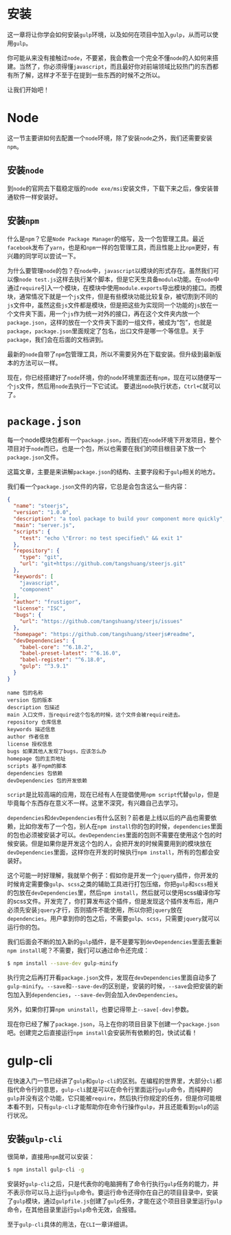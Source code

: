 # 安装

这一章将让你学会如何安装`gulp`环境，以及如何在项目中加入`gulp`，从而可以使用`gulp`。

你可能从来没有接触过`node`，不要紧，我会教会一个完全不懂`node`的人如何来搭建。当然了，你必须得懂`javascript`，而且最好你对前端领域比较热门的东西都有所了解，这样才不至于在提到一些东西的时候不之所以。

让我们开始吧！

# Node

这一节主要讲如何去配置一个`node`环境，除了安装`node`之外，我们还需要安装`npm`。

## 安装`node`

到`node`的官网去下载稳定版的`node exe/msi`安装文件，下载下来之后，像安装普通软件一样安装好。

## 安装`npm`

什么是`npm`？它是`Node Package Manager`的缩写，及一个包管理工具。最近`facebook`发布了`yarn`，也是和`npm`一样的包管理工具，而且性能上比`npm`更好，有兴趣的同学可以尝试一下。

为什么要管理`node`的包？在`node`中，`javascript`以模块的形式存在。虽然我们可以像`node test.js`这样去执行某个脚本，但是它天生具备`module`功能。在`node`中通过`require`引入一个模块，在模块中使用`module.exports`导出模块的接口。而模块，通常情况下就是一个`js`文件，但是有些模块功能比较复杂，被切割到不同的`js`文件中，虽然这些`js`文件都是模块，但是把这些为实现同一个功能的`js`放在一个文件夹下面，用一个`js`作为统一对外的接口，再在这个文件夹内放一个`package.json`，这样的放在一个文件夹下面的一组文件，被成为“包”，也就是`package`，`package.json`里面规定了包名，出口文件是哪一个等信息。关于`package`，我们会在后面的文档讲到。

最新的`node`自带了`npm`包管理工具，所以不需要另外在下载安装。但升级到最新版本的方法可以一样。

现在，你已经搭建好了`node`环境，你的`node`环境里面还有`npm`，现在可以随便写一个`js`文件，然后用`node`去执行一下它试试。 要退出`node`执行状态，`Ctrl+C`就可以了。

# `package.json`

每一个node模块包都有一个`package.json`，而我们在`node`环境下开发项目，整个项目对于`node`而已，也是一个包，所以也需要在我们的项目根目录下放一个`package.json`文件。

这篇文章，主要是来讲解`package.json`的结构、主要字段和于`gulp`相关的地方。

我们看一个`package.json`文件的内容，它总是会包含这么一些内容：

```json
{
  "name": "steerjs",
  "version": "1.0.0",
  "description": "a tool package to build your component more quickly",
  "main": "server.js",
  "scripts": {
    "test": "echo \"Error: no test specified\" && exit 1"
  },
  "repository": {
    "type": "git",
    "url": "git+https://github.com/tangshuang/steerjs.git"
  },
  "keywords": [
    "javascript",
    "component"
  ],
  "author": "frustigor",
  "license": "ISC",
  "bugs": {
    "url": "https://github.com/tangshuang/steerjs/issues"
  },
  "homepage": "https://github.com/tangshuang/steerjs#readme",
  "devDependencies": {
    "babel-core": "^6.18.2",
    "babel-preset-latest": "^6.16.0",
    "babel-register": "^6.18.0",
    "gulp": "^3.9.1"
  }
}
```

```
name 包的名称
version 包的版本
description 包描述
main 入口文件，当require这个包名的时候，这个文件会被require进去。
repository 仓库信息
keywords 描述信息
author 作者信息
license 授权信息
bugs 如果其他人发现了bugs，应该怎么办
homepage 包的主页地址
scripts 基于npm的脚本
dependencies 包依赖
devDependencies 包的开发依赖

```

`script`是比较高端的应用，现在已经有人在提倡使用`npm script`代替`gulp`，但是毕竟每个东西存在意义不一样。这里不深究，有兴趣自己去学习。

`dependencies`和`devDependencies`有什么区别？前者是上线以后的产品也需要依赖，比如你发布了一个包，别人在`npm install`你的包的时候，`dependencies`里面的包也必须被安装才可以。`devDependencies`里面的包则不需要在使用这个包的时候安装。但是如果你是开发这个包的人，会把开发的时候需要用到的模块放在`devDependencies`里面，这样你在开发的时候执行`npm install`，所有的包都会安装好。

这个可能一时好理解，我就举个例子：假如你是开发一个`jquery`插件，你开发的时候肯定需要像`gulp`、`scss`之类的辅助工具进行打包压缩，你把`gulp`和`scss`相关的包放在`devDependencies`里，然后`npm install`，然后就可以使用scss编译你写的scss文件。开发完了，你打算发布这个插件，但是发现这个插件发布后，用户必须先安装`jquery`才行，否则插件不能使用，所以你把`jquery`放在`dependencies`。用户拿到你的包之后，不需要`gulp`、`scss`，只需要`jquery`就可以运行你的包。

我们后面会不断的加入新的`gulp`插件，是不是要写到`devDependencies`里面去重新`npm install`呢？不需要，我们可以通过命令还完成：

```bash
$ npm install --save-dev gulp-minify

```

执行完之后再打开看`package.json`文件，发现在`devDependencies`里面自动多了`gulp-minify`。`--save`和`--save-dev`的区别是，安装的时候，`--save`会把安装的新包加入到`dependencies`，`--save-dev`则会加入`devDependencies`。

另外，如果你打算`npm uninstall`，也要记得带上`--save[-dev]`参数。

现在你已经了解了`package.json`，马上在你的项目目录下创建一个`package.json`吧。创建完之后直接运行`npm install`会安装所有依赖的包，快试试看！

# gulp-cli

在快速入门一节已经讲了`gulp`和`gulp-cli`的区别。在编程的世界里，大部分`cli`都指代命令行的意思，`gulp-cli`就是可以在命令行里面运行`gulp`命令，而纯粹的`gulp`并没有这个功能，它只能被`require`，然后执行你规定的任务，但是你可能根本看不到，只有`gulp-cli`才能帮助你在命令行操作`gulp`，并且还能看到`gulp`的运行状况。

## 安装`gulp-cli`

很简单，直接用`npm`就可以安装：

```bash
$ npm install gulp-cli -g

```

安装好`gulp-cli`之后，只是代表你的电脑拥有了命令行执行`gulp`任务的能力，并不表示你可以马上运行`gulp`命令。要运行命令还得你在自己的项目目录中，安装了`gulp`模块，通过`gulpfile.js`创建了`gulp`任务，才能在这个项目目录里运行`gulp`命令，在其他目录里运行`gulp`命令无效，会报错。

至于`gulp-cli`具体的用法，在`CLI`一章详细讲。

